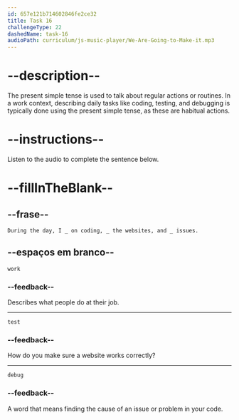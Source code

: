 ```yaml
---
id: 657e121b714602846fe2ce32
title: Task 16
challengeType: 22
dashedName: task-16
audioPath: curriculum/js-music-player/We-Are-Going-to-Make-it.mp3
---
```


<!-- (audio) Brian: I break down my projects into small tasks and set deadlines for them. It helps me stay on track. During the day, I work on coding, test the websites, and debug issues. -->

# --description--

The present simple tense is used to talk about regular actions or routines. In a work context, describing daily tasks like coding, testing, and debugging is typically done using the present simple tense, as these are habitual actions.

# --instructions--

Listen to the audio to complete the sentence below.

# --fillInTheBlank--

## --frase--

`During the day, I _ on coding, _ the websites, and _ issues.`

## --espaços em branco--

`work`

### --feedback--

Describes what people do at their job.

---

`test`

### --feedback--

How do you make sure a website works correctly?

---

`debug`

### --feedback--

A word that means finding the cause of an issue or problem in your code.
